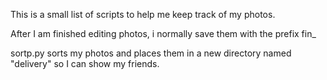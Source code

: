 This is a small list of scripts to help me keep track of my photos.

After I am finished editing photos, i normally save them with the prefix fin_

sortp.py sorts my photos and places them in a new directory named "delivery" so I can show my friends.



